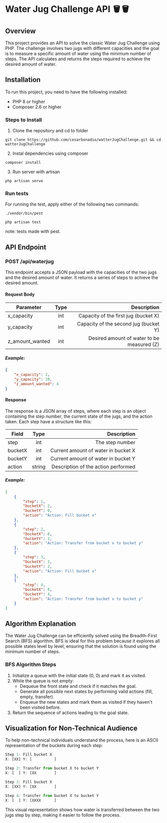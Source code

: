 # Water Jug Challenge API  🪣🪣

## Overview

This project provides an API to solve the classic Water Jug Challenge using PHP. The challenge involves two jugs with different capacities and the goal is to measure a specific amount of water using the minimum number of steps. The API calculates and returns the steps required to achieve the desired amount of water.

## Installation

To run this project, you need to have the following installed:
- PHP 8 or higher
- Composer 2.6 or higher

### Steps to Install

1. Clone the repository and cd to folder
```console
git clone https://github.com/cesarbonadio/watterJugChallenge.git && cd watterJugChallenge
```
2. Instal dependencies using composer
```console
composer install
```
3. Run server with artisan
```console
php artisan serve
```

### Run tests

For running the test, apply either of the following two commands:

```console
./vendor/bin/pest
```

```console
php artisan test
```

note: tests made with pest.

## API Endpoint

### POST /api/waterjug

This endpoint accepts a JSON payload with the capacities of the two jugs and the desired amount of water. It returns a series of steps to achieve the desired amount.

#### Request Body
| Parameter    | Type | Description  |
| ------------- |:-------------:| ------:|
| x_capacity | int | Capacity of the first jug (bucket X) |
| y_capacity | int | Capacity of the second jug (bucket Y) |
| z_amount_wanted | int | Desired amount of water to be measured (Z) |

##### Example:
```json
{
    "x_capacity": 2,
    "y_capacity": 10,
    "z_amount_wanted": 4 
}
```

#### Response

The response is a JSON array of steps, where each step is an object containing the step number, the current state of the jugs, and the action taken. Each step have a structure like this:

| Field    | Type | Description  |
| ------------- |:-------------:| ------:|
| step | int | The step number |
| bucketX | int | Current amount of water in bucket X |
| bucketY | int | Current amount of water in bucket Y |
| action | string | Description of the action performed |

##### Example:
```json
[
    {
        "step": 1,
        "bucketX": 2,
        "bucketY": 0,
        "action": "Action: Fill bucket x"
    },
    {
        "step": 2,
        "bucketX": 0,
        "bucketY": 2,
        "action": "Action: Transfer from bucket x to bucket y"
    },
    {
        "step": 3,
        "bucketX": 2,
        "bucketY": 2,
        "action": "Action: Fill bucket x"
    },
    {
        "step": 4,
        "bucketX": 0,
        "bucketY": 4,
        "action": "Action: Transfer from bucket x to bucket y"
    }
]
```

## Algorithm Explanation

The Water Jug Challenge can be efficiently solved using the Breadth-First Search (BFS) algorithm. BFS is ideal for this problem because it explores all possible states level by level, ensuring that the solution is found using the minimum number of steps.

### BFS Algorithm Steps

1. Initialize a queue with the initial state (0, 0) and mark it as visited.
2. While the queue is not empty:
    * Dequeue the front state and check if it matches the goal.
    * Generate all possible next states by performing valid actions (fill, empty, transfer).
    * Enqueue the new states and mark them as visited if they haven't been visited before.
3. Return the sequence of actions leading to the goal state.

## Visualization for Non-Technical Audience

To help non-technical individuals understand the process, here is an ASCII representation of the buckets during each step:
```javascript
Step 1: Fill bucket X
X: [XX] Y: [          ]

Step 2: Transfer from bucket X to bucket Y
X: [  ] Y: [XX        ]

Step 3: Fill bucket X
X: [XX] Y: [XX        ]

Step 4: Transfer from bucket X to bucket Y
X: [  ] Y: [XXXX      ]
```

This visual representation shows how water is transferred between the two jugs step by step, making it easier to follow the process.